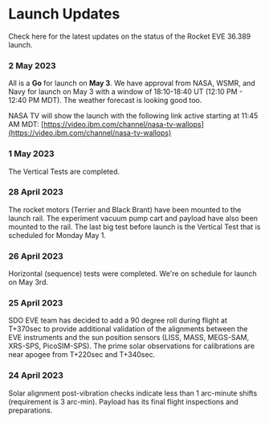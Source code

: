 # Launch Updates

Check here for the latest updates on the status of the Rocket EVE 36.389 launch.

### 2 May 2023

All is a __Go__ for launch on __May 3__.  We have approval from NASA, WSMR, and Navy for launch on May 3 with a window of 18:10-18:40 UT (12:10 PM - 12:40 PM MDT).  The weather forecast is looking good too.

NASA TV will show the launch with the following link active starting at 11:45 AM MDT:
[https://video.ibm.com/channel/nasa-tv-wallops](https://video.ibm.com/channel/nasa-tv-wallops)

### 1 May 2023

The Vertical Tests are completed.

### 28 April 2023

The rocket motors (Terrier and Black Brant) have been mounted to the launch rail.  The experiment vacuum pump cart and payload have also been mounted to the rail. The last big test before launch is the Vertical Test that is scheduled for Monday May 1.

### 26 April 2023 

Horizontal (sequence) tests were completed. We're on schedule for launch on May 3rd.

### 25 April 2023

SDO EVE team has decided to add a 90 degree roll during flight at T+370sec to provide additional validation of the alignments between the EVE instruments and the sun position sensors (LISS, MASS, MEGS-SAM, XRS-SPS, PicoSIM-SPS). The prime solar observations for calibrations are near apogee from T+220sec and T+340sec.

### 24 April 2023

Solar alignment post-vibration checks indicate less than 1 arc-minute shifts (requirement is 3 arc-min).
Payload has its final flight inspections and preparations.

